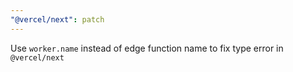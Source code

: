 ```yaml
---
"@vercel/next": patch
---
```


Use `worker.name` instead of edge function name to fix type error in `@vercel/next`
